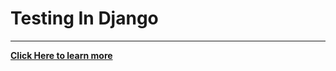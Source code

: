 # Testing In Django
---
__[Click Here to learn more](https://developer.mozilla.org/en-US/docs/Learn/Server-side/Django/Testing)__